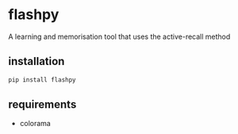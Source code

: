 # flashpy
A learning and memorisation tool that uses the active-recall method

## installation
```bash
pip install flashpy
```

## requirements
* colorama